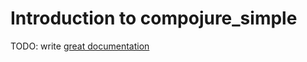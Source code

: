 # Introduction to compojure_simple

TODO: write [great documentation](http://jacobian.org/writing/what-to-write/)
